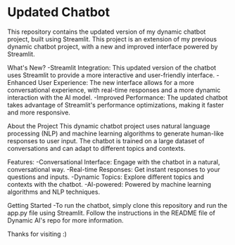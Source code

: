 # Updated Chatbot
This repository contains the updated version of my dynamic chatbot project, built using Streamlit. This project is an extension of my previous dynamic chatbot project, with a new and improved interface powered by Streamlit.

What's New?
-Streamlit Integration: This updated version of the chatbot uses Streamlit to provide a more interactive and user-friendly interface.
-Enhanced User Experience: The new interface allows for a more conversational experience, with real-time responses and a more dynamic interaction with the AI model.
-Improved Performance: The updated chatbot takes advantage of Streamlit's performance optimizations, making it faster and more responsive.

About the Project
This dynamic chatbot project uses natural language processing (NLP) and machine learning algorithms to generate human-like responses to user input. The chatbot is trained on a large dataset of conversations and can adapt to different topics and contexts.

Features:
-Conversational Interface: Engage with the chatbot in a natural, conversational way.
-Real-time Responses: Get instant responses to your questions and inputs.
-Dynamic Topics: Explore different topics and contexts with the chatbot.
-AI-powered: Powered by machine learning algorithms and NLP techniques.

Getting Started
-To run the chatbot, simply clone this repository and run the app.py file using Streamlit. Follow the instructions in the README file of Dynamic AI's repo for more information. 

Thanks for visiting :)
